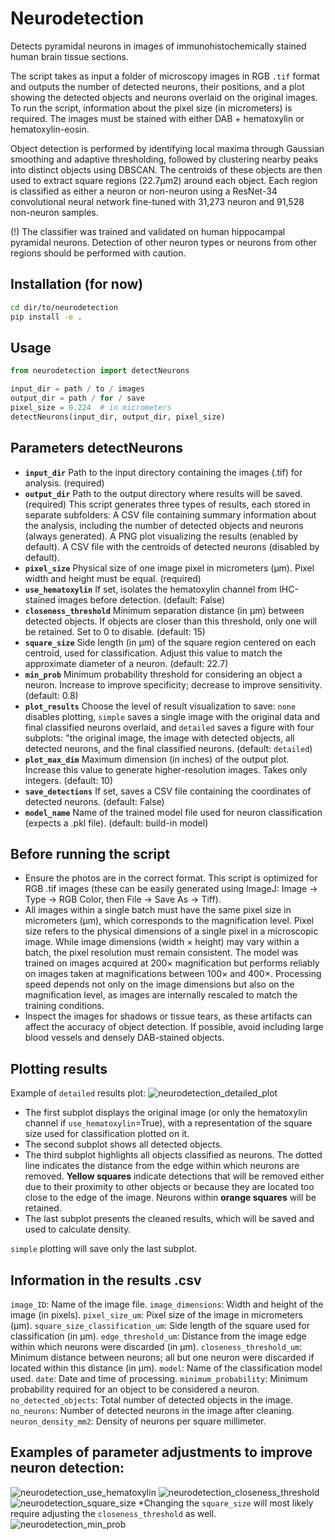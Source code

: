 # Neurodetection
Detects pyramidal neurons in images of immunohistochemically stained human brain tissue sections. 

The script takes as input a folder of microscopy images in RGB `.tif` format and outputs the number of detected neurons, their positions, and a plot showing the detected objects and neurons overlaid on the original images. To run the script, information about the pixel size (in micrometers) is required. The images must be stained with either DAB + hematoxylin or hematoxylin-eosin.

Object detection is performed by identifying local maxima through Gaussian smoothing and adaptive thresholding, followed by clustering nearby peaks into distinct objects using DBSCAN. The centroids of these objects are then used to extract square regions (22.7μm2) around each object. Each region is classified as either a neuron or non-neuron using a ResNet-34 convolutional neural network fine-tuned with 31,273 neuron and 91,528 non-neuron samples. 

(!) The classifier was trained and validated on human hippocampal pyramidal neurons. Detection of other neuron types or neurons from other regions should be performed with caution.

## Installation (for now)
```bash
cd dir/to/neurodetection
pip install -e .
```

## Usage

```python
from neurodetection import detectNeurons

input_dir = path / to / images
output_dir = path / for / save
pixel_size = 0.224  # in micrometers
detectNeurons(input_dir, output_dir, pixel_size)
```

## Parameters detectNeurons
* **`input_dir`** Path to the input directory containing the images (.tif) for analysis. (required)
* **`output_dir`** Path to the output directory where results will be saved. (required)
This script generates three types of results, each stored in separate subfolders: A CSV file containing summary information about the analysis, including the number of detected objects and neurons (always generated). A PNG plot visualizing the results (enabled by default). A CSV file with the centroids of detected neurons (disabled by default).
* **`pixel_size`** Physical size of one image pixel in micrometers (μm). Pixel width and height must be equal. (required)
* **`use_hematoxylin`** If set, isolates the hematoxylin channel from IHC-stained images before detection. (default: False)
* **`closeness_threshold`** Minimum separation distance (in μm) between detected objects. If objects are closer than this threshold, only one will be retained. Set to 0 to disable. (default: 15)
* **`square_size`** Side length (in μm) of the square region centered on each centroid, used for classification. Adjust this value to match the approximate diameter of a neuron. (default: 22.7)
* **`min_prob`** Minimum probability threshold for considering an object a neuron. Increase to improve specificity; decrease to improve sensitivity. (default: 0.8)
* **`plot_results`**  Choose the level of result visualization to save: `none` disables plotting, `simple` saves a single image with the original data and final classified neurons overlaid, and `detailed` saves a figure with four subplots: "the original image, the image with detected objects, all detected neurons, and the final classified neurons. (default: `detailed`)
* **`plot_max_dim`** Maximum dimension (in inches) of the output plot. Increase this value to generate higher-resolution images. Takes only integers. (default: 10)
* **`save_detections`** If set, saves a CSV file containing the coordinates of detected neurons. (default: False)
* **`model_name`** Name of the trained model file used for neuron classification (expects a .pkl file). (default: build-in model)

## Before running the script
- Ensure the photos are in the correct format. This script is optimized for RGB .tif images (these can be easily generated using ImageJ: Image → Type → RGB Color, then File → Save As → Tiff).
- All images within a single batch must have the same pixel size in micrometers (µm), which corresponds to the magnification level. Pixel size refers to the physical dimensions of a single pixel in a microscopic image. While image dimensions (width × height) may vary within a batch, the pixel resolution must remain consistent. The model was trained on images acquired at 200× magnification but performs reliably on images taken at magnifications between 100× and 400×. Processing speed depends not only on the image dimensions but also on the magnification level, as images are internally rescaled to match the training conditions.
- Inspect the images for shadows or tissue tears, as these artifacts can affect the accuracy of object detection. If possible, avoid including large blood vessels and densely DAB-stained objects.

## Plotting results
Example of `detailed` results plot:
![neurodetection_detailed_plot](https://github.com/user-attachments/assets/84e368b2-7ebd-4615-89a8-6932c454123b)
- The first subplot displays the original image (or only the hematoxylin channel if `use_hematoxylin`=True), with a representation of the square size used for classification plotted on it.
- The second subplot shows all detected objects.
- The third subplot highlights all objects classified as neurons. The dotted line indicates the distance from the edge within which neurons are removed. **Yellow squares** indicate detections that will be removed either due to their proximity to other objects or because they are located too close to the edge of the image. Neurons within **orange squares** will be retained. 
- The last subplot presents the cleaned results, which will be saved and used to calculate density.

`simple` plotting will save only the last subplot. 

## Information in the results .csv
`image_ID`: Name of the image file.
`image_dimensions`: Width and height of the image (in pixels).
`pixel_size_um`: Pixel size of the image in micrometers (µm).
`square_size_classification_um`: Side length of the square used for classification (in µm).
`edge_threshold_um`: Distance from the image edge within which neurons were discarded (in µm).
`closeness_threshold_um`: Minimum distance between neurons; all but one neuron were discarded if located within this distance (in µm).
`model`: Name of the classification model used.
`date`: Date and time of processing.
`minimum_probability`: Minimum probability required for an object to be considered a neuron.
`no_detected_objects`: Total number of detected objects in the image.
`no_neurons`: Number of detected neurons in the image after cleaning.
`neuron_density_mm2`: Density of neurons per square millimeter.

## Examples of parameter adjustments to improve neuron detection:
![neurodetection_use_hematoxylin](https://github.com/user-attachments/assets/ffc6bec2-52f8-4b95-a5d5-3d185324fa28)
![neurodetection_closeness_threshold](https://github.com/user-attachments/assets/0d0f97d2-b488-4223-b911-49d695fd8f53)
![neurodetection_square_size](https://github.com/user-attachments/assets/a105040a-b196-4739-8a1d-5f13d3cf725b)
*Changing the `square_size` will most likely require adjusting the `closeness_threshold` as well.
![neurodetection_min_prob](https://github.com/user-attachments/assets/6a2f1a1e-e823-4254-96d0-a906d39e0cc9)

